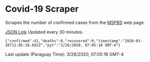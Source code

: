 # Covid-19 Scraper

Scrapes the number of confirmed cases from the [MSPBS](https://www.mspbs.gov.py/covid-19.php) web page.

[JSON Link](https://jmayalag.github.io/covid19-scrape/cases.json)
Updated every 30 minutes.
```
{"confirmed":41,"deaths":0,"recovered":0,"timestamp":"2020-03-26T11:05:18.692Z","pyt":"3/26/2020, 07:05:18 GMT-4"}
```
Last update (Paraguay Time): 3/26/2020, 07:05:18 GMT-4